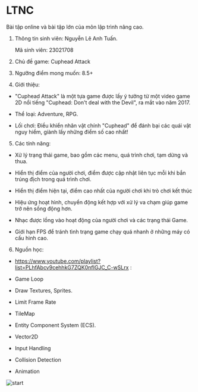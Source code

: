 # LTNC

Bài tập online và bài tập lớn của môn lập trình nâng cao.

1. Thông tin sinh viên: Nguyễn Lê Anh Tuấn.

    Mã sinh viên: 23021708

2. Chủ đề game: Cuphead Attack

3. Ngưỡng điểm mong muốn: 8.5+


4. Giới thiệu:

- "Cuphead Attack" là một tựa game được lấy ý tưởng từ một video game 2D nổi tiếng "Cuphead: Don't deal with the Devil", ra mắt vào năm 2017.

- Thể loại: Adventure, RPG.

- Lối chơi: Điều khiển nhân vật chính "Cuphead" để đánh bại các quái vật nguy hiểm, giành lấy những điểm số cao nhất!


5. Các tính năng:

- Xử lý trạng thái game, bao gồm các menu, quá trình chơi, tạm dừng và thua.

- Hiển thị điểm của người chơi, điểm được cập nhật liên tục mỗi khi bắn trúng địch trong quá trình chơi.

- Hiển thị điểm hiện tại, điểm cao nhất của người chơi khi trò chơi kết thúc

- Hiệu ứng hoạt hình, chuyển động kết hợp với xử lý va chạm giúp game trở nên sống động hơn.

- Nhạc được lồng vào hoạt động của người chơi và các trạng thái Game.

- Giới hạn FPS để tránh tình trạng game chạy quá nhanh ở những máy có cấu hình cao.

6. Nguồn học:

- https://www.youtube.com/playlist?list=PLhfAbcv9cehhkG7ZQK0nfIGJC_C-wSLrx :

+ Game Loop

+ Draw Textures, Sprites.

+ Limit Frame Rate

+ TileMap

+ Entity Component System (ECS).

+ Vector2D

+ Input Handling

+ Collision Detection

+ Animation


![start](https://github.com/anhtuan74k5/GameProject/assets/159017081/8fe6ef86-9a07-4184-9a30-45d070c5bcc2)



